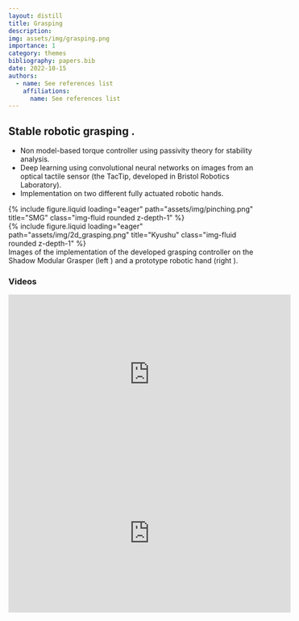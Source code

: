```yaml
---
layout: distill
title: Grasping
description:  
img: assets/img/grasping.png
importance: 1
category: themes
bibliography: papers.bib
date: 2022-10-15
authors:
  - name: See references list
    affiliations:
      name: See references list
---
```


## Stable robotic grasping <d-cite key="Psomopoulou2021,Psomopoulou2018,Grammatikopoulou2014"></d-cite>.
* Non model-based torque controller using passivity theory for stability analysis.
* Deep learning using convolutional neural networks on images from an optical tactile sensor (the TacTip, developed in Bristol Robotics Laboratory).
* Implementation on two different fully actuated robotic hands.

<div class="row mt-3">
    <div class="col-sm mt-3 mt-md-0">
        {% include figure.liquid loading="eager" path="assets/img/pinching.png" title="SMG" class="img-fluid rounded z-depth-1" %}
    </div>
    <div class="col-sm mt-3 mt-md-0">
        {% include figure.liquid loading="eager" path="assets/img/2d_grasping.png" title="Kyushu" class="img-fluid rounded z-depth-1" %}
    </div>
</div>
<div class="caption">
    Images of the implementation of the developed grasping controller on the Shadow Modular Grasper (left <d-cite key="Psomopoulou2021"></d-cite>) and a prototype robotic hand (right <d-cite key="Psomopoulou2018"></d-cite>).
</div>

### Videos

<iframe width="560" height="315" src="https://www.youtube.com/embed/rfQesw3FDA4" title="YouTube video player" frameborder="0" allow="accelerometer; autoplay; clipboard-write; encrypted-media; gyroscope; picture-in-picture" allowfullscreen></iframe>


<iframe width="560" height="315" src="https://www.youtube.com/embed/A6WuCj2WzzM" title="YouTube video player" frameborder="0" allow="accelerometer; autoplay; clipboard-write; encrypted-media; gyroscope; picture-in-picture" allowfullscreen></iframe>